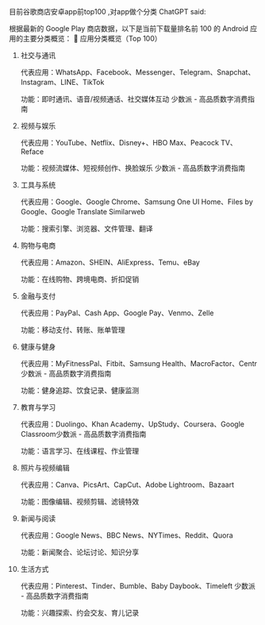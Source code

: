 

目前谷歌商店安卓app前top100 ,对app做个分类
ChatGPT said:

​根据最新的 Google Play 商店数据，以下是当前下载量排名前 100 的 Android 应用的主要分类概览：​
📱 应用分类概览（Top 100）
1. 社交与通讯

   代表应用：​WhatsApp、Facebook、Messenger、Telegram、Snapchat、Instagram、LINE、TikTok​

   功能：​即时通讯、语音/视频通话、社交媒体互动​
   少数派 - 高品质数字消费指南

2. 视频与娱乐

   代表应用：​YouTube、Netflix、Disney+、HBO Max、Peacock TV、Reface​

   功能：​视频流媒体、短视频创作、换脸娱乐​
   少数派 - 高品质数字消费指南

3. 工具与系统

   代表应用：​Google、Google Chrome、Samsung One UI Home、Files by Google、Google Translate​
   Similarweb

   功能：​搜索引擎、浏览器、文件管理、翻译​

4. 购物与电商

   代表应用：​Amazon、SHEIN、AliExpress、Temu、eBay​

   功能：​在线购物、跨境电商、折扣促销​

5. 金融与支付

   代表应用：​PayPal、Cash App、Google Pay、Venmo、Zelle​

   功能：​移动支付、转账、账单管理​

6. 健康与健身

   代表应用：​MyFitnessPal、Fitbit、Samsung Health、MacroFactor、Centr​
   少数派 - 高品质数字消费指南

   功能：​健身追踪、饮食记录、健康监测​

7. 教育与学习

   代表应用：​Duolingo、Khan Academy、UpStudy、Coursera、Google Classroom​
   少数派 - 高品质数字消费指南

   功能：​语言学习、在线课程、作业管理​

8. 照片与视频编辑

   代表应用：​Canva、PicsArt、CapCut、Adobe Lightroom、Bazaart​

   功能：​图像编辑、视频剪辑、滤镜特效​

9. 新闻与阅读

   代表应用：​Google News、BBC News、NYTimes、Reddit、Quora​

   功能：​新闻聚合、论坛讨论、知识分享​

10. 生活方式

    代表应用：​Pinterest、Tinder、Bumble、Baby Daybook、Timeleft​
    少数派 - 高品质数字消费指南

    功能：​兴趣探索、约会交友、育儿记录